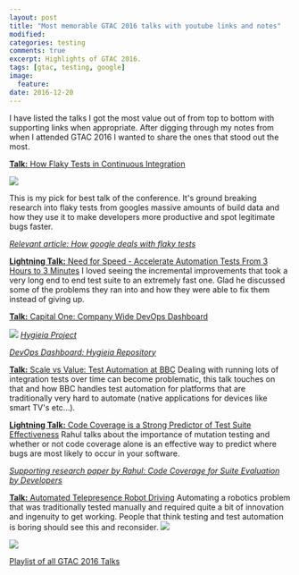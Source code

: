```yaml
---
layout: post
title: "Most memorable GTAC 2016 talks with youtube links and notes"
modified:
categories: testing
comments: true
excerpt: Highlights of GTAC 2016.
tags: [gtac, testing, google]
image:
  feature:
date: 2016-12-20
---
```


I have listed the talks I got the most value out of  from top to bottom with supporting links when appropriate. After digging through my notes from when I attended GTAC 2016 I wanted to share the ones that stood out the most.

[**Talk:** How Flaky Tests in Continuous Integration](https://www.youtube.com/watch?v=CrzpkF1-VsA)

[<img src="http://i.imgur.com/Dp2rB2L.png">](https://www.youtube.com/watch?v=CrzpkF1-VsA)

This is my pick for best talk of the conference. It's ground breaking research into flaky tests from googles massive amounts of build data and how they use it to make developers more productive and spot legitimate bugs faster. 

[*Relevant article: How google deals with flaky tests*](https://testing.googleblog.com/2016/05/flaky-tests-at-google-and-how-we.html)

[**Lightning Talk:** Need for Speed - Accelerate Automation Tests From 3 Hours to 3 Minutes](https://www.youtube.com/watch?v=khSsjjg2eSQ) I loved seeing the incremental improvements that took a very long end to end test suite to an extremely fast one. Glad he discussed some of the problems they ran into and how they were able to fix them instead of giving up.

[**Talk:** Capital One: Company Wide DevOps Dashboard](https://www.youtube.com/watch?v=SF7F26E7l1I)

![](https://cdn.infoq.com/statics_s1_20161220-0322/resource/news/2016/03/hygieia/en/resources/hygiea-screenshot.jpg)
[*Hygieia Project*](https://developer.capitalone.com/opensource-projects/hygieia)

[*DevOps Dashboard: Hygieia Repository*](https://github.com/capitalone/Hygieia)

[**Talk:** Scale vs Value: Test Automation at BBC](https://www.youtube.com/watch?v=MkPHntWZAPc&index=22&list=PLSIUOFhnxEiAeGHYoBZCvEMY5wCOIpyOM) Dealing with running lots of integration tests over time can become problematic, this talk touches on that and how BBC handles test automation for platforms that are traditionally very hard to automate (native applications for devices like smart TV's etc...).

[**Lightning Talk:** Code Coverage is a Strong Predictor of Test Suite Effectiveness](https://www.youtube.com/watch?v=NKEptA3KP08&index=19&list=PLSIUOFhnxEiAeGHYoBZCvEMY5wCOIpyOM&spfreload=5) Rahul talks about the importance of mutation testing and whether or not code coverage alone is an effective way to predict  where bugs are most likely to occur in your software. 

[*Supporting research paper by Rahul: Code Coverage for Suite Evaluation by Developers*](http://research.engr.oregonstate.edu/hci/sites/research.engr.oregonstate.edu.hci/files/papers/gopinath2014code_0.pdf)

[**Talk:** Automated Telepresence Robot Driving](https://www.youtube.com/watch?v=NTbukEJPI8Q&index=3&list=PLSIUOFhnxEiAeGHYoBZCvEMY5wCOIpyOM) Automating a robotics problem that was traditionally tested manually and required quite a bit of innovation and ingenuity to get working. People that think testing and test automation is boring should see this and reconsider.
![](http://i.imgur.com/gGNOHTI.gif)

![](http://i.imgur.com/mjfqjyk.gif)

[Playlist of all GTAC 2016 Talks](https://www.youtube.com/watch?v=Ip7zakWF0CM&list=PLSIUOFhnxEiAeGHYoBZCvEMY5wCOIpyOM)